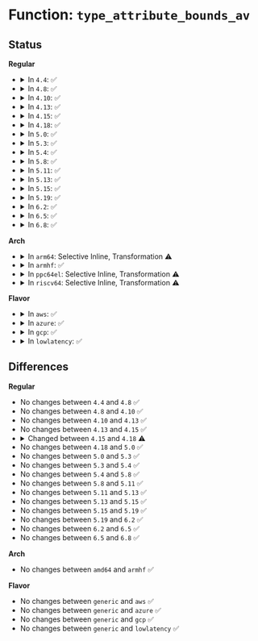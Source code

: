 # Function: <code>type_attribute_bounds_av</code>

## Status
<b>Regular</b>
<ul>
<li>
<details>
<summary>In <code>4.4</code>: ✅</summary>

```c
void type_attribute_bounds_av(struct context *scontext, struct context *tcontext, u16 tclass, struct av_decision *avd);
```

**Collision:** Unique Static

**Inline:** No

**Transformation:** False

**Instances:**

```
In security/selinux/ss/services.c (ffffffff813572f0)
Location: security/selinux/ss/services.c:540
Inline: False
Direct callers:
  - security/selinux/ss/services.c:context_struct_compute_av
```
**Symbols:**

```
ffffffff813572f0-ffffffff813575ca: type_attribute_bounds_av (STB_LOCAL)
```
</details>
</li>
<li>
<details>
<summary>In <code>4.8</code>: ✅</summary>

```c
void type_attribute_bounds_av(struct context *scontext, struct context *tcontext, u16 tclass, struct av_decision *avd);
```

**Collision:** Unique Static

**Inline:** No

**Transformation:** False

**Instances:**

```
In security/selinux/ss/services.c (ffffffff8138d5c0)
Location: security/selinux/ss/services.c:540
Inline: False
Direct callers:
  - security/selinux/ss/services.c:context_struct_compute_av
```
**Symbols:**

```
ffffffff8138d5c0-ffffffff8138d7a0: type_attribute_bounds_av (STB_LOCAL)
```
</details>
</li>
<li>
<details>
<summary>In <code>4.10</code>: ✅</summary>

```c
void type_attribute_bounds_av(struct context *scontext, struct context *tcontext, u16 tclass, struct av_decision *avd);
```

**Collision:** Unique Static

**Inline:** No

**Transformation:** False

**Instances:**

```
In security/selinux/ss/services.c (ffffffff813a41d0)
Location: security/selinux/ss/services.c:540
Inline: False
Direct callers:
  - security/selinux/ss/services.c:context_struct_compute_av
```
**Symbols:**

```
ffffffff813a41d0-ffffffff813a43b0: type_attribute_bounds_av (STB_LOCAL)
```
</details>
</li>
<li>
<details>
<summary>In <code>4.13</code>: ✅</summary>

```c
void type_attribute_bounds_av(struct context *scontext, struct context *tcontext, u16 tclass, struct av_decision *avd);
```

**Collision:** Unique Static

**Inline:** No

**Transformation:** False

**Instances:**

```
In security/selinux/ss/services.c (ffffffff813babc0)
Location: security/selinux/ss/services.c:552
Inline: False
Direct callers:
  - security/selinux/ss/services.c:context_struct_compute_av
```
**Symbols:**

```
ffffffff813babc0-ffffffff813bad9b: type_attribute_bounds_av (STB_LOCAL)
```
</details>
</li>
<li>
<details>
<summary>In <code>4.15</code>: ✅</summary>

```c
void type_attribute_bounds_av(struct context *scontext, struct context *tcontext, u16 tclass, struct av_decision *avd);
```

**Collision:** Unique Static

**Inline:** No

**Transformation:** False

**Instances:**

```
In security/selinux/ss/services.c (ffffffff813e0d20)
Location: security/selinux/ss/services.c:554
Inline: False
Direct callers:
  - security/selinux/ss/services.c:context_struct_compute_av
```
**Symbols:**

```
ffffffff813e0d20-ffffffff813e0efb: type_attribute_bounds_av (STB_LOCAL)
```
</details>
</li>
<li>
<details>
<summary>In <code>4.18</code>: ✅</summary>

```c
void type_attribute_bounds_av(struct policydb *policydb, struct context *scontext, struct context *tcontext, u16 tclass, struct av_decision *avd);
```

**Collision:** Unique Static

**Inline:** No

**Transformation:** False

**Instances:**

```
In security/selinux/ss/services.c (ffffffff81411370)
Location: security/selinux/ss/services.c:538
Inline: False
Direct callers:
  - security/selinux/ss/services.c:context_struct_compute_av
```
**Symbols:**

```
ffffffff81411370-ffffffff81411567: type_attribute_bounds_av (STB_LOCAL)
```
</details>
</li>
<li>
<details>
<summary>In <code>5.0</code>: ✅</summary>

```c
void type_attribute_bounds_av(struct policydb *policydb, struct context *scontext, struct context *tcontext, u16 tclass, struct av_decision *avd);
```

**Collision:** Unique Static

**Inline:** No

**Transformation:** False

**Instances:**

```
In security/selinux/ss/services.c (ffffffff8142d860)
Location: security/selinux/ss/services.c:535
Inline: False
Direct callers:
  - security/selinux/ss/services.c:context_struct_compute_av
```
**Symbols:**

```
ffffffff8142d860-ffffffff8142da57: type_attribute_bounds_av (STB_LOCAL)
```
</details>
</li>
<li>
<details>
<summary>In <code>5.3</code>: ✅</summary>

```c
void type_attribute_bounds_av(struct policydb *policydb, struct context *scontext, struct context *tcontext, u16 tclass, struct av_decision *avd);
```

**Collision:** Unique Static

**Inline:** No

**Transformation:** False

**Instances:**

```
In security/selinux/ss/services.c (ffffffff8145b160)
Location: security/selinux/ss/services.c:532
Inline: False
Direct callers:
  - security/selinux/ss/services.c:context_struct_compute_av
```
**Symbols:**

```
ffffffff8145b160-ffffffff8145b333: type_attribute_bounds_av (STB_LOCAL)
```
</details>
</li>
<li>
<details>
<summary>In <code>5.4</code>: ✅</summary>

```c
void type_attribute_bounds_av(struct policydb *policydb, struct context *scontext, struct context *tcontext, u16 tclass, struct av_decision *avd);
```

**Collision:** Unique Static

**Inline:** No

**Transformation:** False

**Instances:**

```
In security/selinux/ss/services.c (ffffffff81474f10)
Location: security/selinux/ss/services.c:532
Inline: False
Direct callers:
  - security/selinux/ss/services.c:context_struct_compute_av
```
**Symbols:**

```
ffffffff81474f10-ffffffff814750e3: type_attribute_bounds_av (STB_LOCAL)
```
</details>
</li>
<li>
<details>
<summary>In <code>5.8</code>: ✅</summary>

```c
void type_attribute_bounds_av(struct policydb *policydb, struct context *scontext, struct context *tcontext, u16 tclass, struct av_decision *avd);
```

**Collision:** Unique Static

**Inline:** No

**Transformation:** False

**Instances:**

```
In security/selinux/ss/services.c (ffffffff814ca760)
Location: security/selinux/ss/services.c:537
Inline: False
Direct callers:
  - security/selinux/ss/services.c:context_struct_compute_av
```
**Symbols:**

```
ffffffff814ca760-ffffffff814ca933: type_attribute_bounds_av (STB_LOCAL)
```
</details>
</li>
<li>
<details>
<summary>In <code>5.11</code>: ✅</summary>

```c
void type_attribute_bounds_av(struct policydb *policydb, struct context *scontext, struct context *tcontext, u16 tclass, struct av_decision *avd);
```

**Collision:** Unique Static

**Inline:** No

**Transformation:** False

**Instances:**

```
In security/selinux/ss/services.c (ffffffff814e8080)
Location: security/selinux/ss/services.c:538
Inline: False
Direct callers:
  - security/selinux/ss/services.c:context_struct_compute_av
```
**Symbols:**

```
ffffffff814e8080-ffffffff814e8253: type_attribute_bounds_av (STB_LOCAL)
```
</details>
</li>
<li>
<details>
<summary>In <code>5.13</code>: ✅</summary>

```c
void type_attribute_bounds_av(struct policydb *policydb, struct context *scontext, struct context *tcontext, u16 tclass, struct av_decision *avd);
```

**Collision:** Unique Static

**Inline:** No

**Transformation:** False

**Instances:**

```
In security/selinux/ss/services.c (ffffffff814ee880)
Location: security/selinux/ss/services.c:540
Inline: False
Direct callers:
  - security/selinux/ss/services.c:context_struct_compute_av
```
**Symbols:**

```
ffffffff814ee880-ffffffff814eea53: type_attribute_bounds_av (STB_LOCAL)
```
</details>
</li>
<li>
<details>
<summary>In <code>5.15</code>: ✅</summary>

```c
void type_attribute_bounds_av(struct policydb *policydb, struct context *scontext, struct context *tcontext, u16 tclass, struct av_decision *avd);
```

**Collision:** Unique Static

**Inline:** No

**Transformation:** False

**Instances:**

```
In security/selinux/ss/services.c (ffffffff81548d40)
Location: security/selinux/ss/services.c:540
Inline: False
Direct callers:
  - security/selinux/ss/services.c:context_struct_compute_av
```
**Symbols:**

```
ffffffff81548d40-ffffffff81548f13: type_attribute_bounds_av (STB_LOCAL)
```
</details>
</li>
<li>
<details>
<summary>In <code>5.19</code>: ✅</summary>

```c
void type_attribute_bounds_av(struct policydb *policydb, struct context *scontext, struct context *tcontext, u16 tclass, struct av_decision *avd);
```

**Collision:** Unique Static

**Inline:** No

**Transformation:** False

**Instances:**

```
In security/selinux/ss/services.c (ffffffff815e17b0)
Location: security/selinux/ss/services.c:538
Inline: False
Direct callers:
  - security/selinux/ss/services.c:context_struct_compute_av
```
**Symbols:**

```
ffffffff815e17b0-ffffffff815e19b5: type_attribute_bounds_av (STB_LOCAL)
```
</details>
</li>
<li>
<details>
<summary>In <code>6.2</code>: ✅</summary>

```c
void type_attribute_bounds_av(struct policydb *policydb, struct context *scontext, struct context *tcontext, u16 tclass, struct av_decision *avd);
```

**Collision:** Unique Static

**Inline:** No

**Transformation:** False

**Instances:**

```
In security/selinux/ss/services.c (ffffffff816903a0)
Location: security/selinux/ss/services.c:532
Inline: False
Direct callers:
  - security/selinux/ss/services.c:context_struct_compute_av
```
**Symbols:**

```
ffffffff816903a0-ffffffff816905a5: type_attribute_bounds_av (STB_LOCAL)
```
</details>
</li>
<li>
<details>
<summary>In <code>6.5</code>: ✅</summary>

```c
void type_attribute_bounds_av(struct policydb *policydb, struct context *scontext, struct context *tcontext, u16 tclass, struct av_decision *avd);
```

**Collision:** Unique Static

**Inline:** No

**Transformation:** False

**Instances:**

```
In security/selinux/ss/services.c (ffffffff816c8860)
Location: security/selinux/ss/services.c:532
Inline: False
Direct callers:
  - security/selinux/ss/services.c:context_struct_compute_av
```
**Symbols:**

```
ffffffff816c8860-ffffffff816c8a65: type_attribute_bounds_av (STB_LOCAL)
```
</details>
</li>
<li>
<details>
<summary>In <code>6.8</code>: ✅</summary>

```c
void type_attribute_bounds_av(struct policydb *policydb, struct context *scontext, struct context *tcontext, u16 tclass, struct av_decision *avd);
```

**Collision:** Unique Static

**Inline:** No

**Transformation:** False

**Instances:**

```
In security/selinux/ss/services.c (ffffffff81705470)
Location: security/selinux/ss/services.c:532
Inline: False
Direct callers:
  - security/selinux/ss/services.c:context_struct_compute_av
```
**Symbols:**

```
ffffffff81705470-ffffffff81705675: type_attribute_bounds_av (STB_LOCAL)
```
</details>
</li>
</ul>
<b>Arch</b>
<ul>
<li>
<details>
<summary>In <code>arm64</code>: Selective Inline, Transformation ⚠️</summary>

**Collision:** Unique Static

**Inline:** Selective

**Transformation:** True

**Instances:**

```
In security/selinux/ss/services.c (ffff800010564398)
Location: security/selinux/ss/services.c:532
Inline: True
Direct callers:
  - security/selinux/ss/services.c:context_struct_compute_av
```
**Symbols:**

```
ffff800010564398-ffff8000105644fc: type_attribute_bounds_av.isra.0 (STB_LOCAL)
```
</details>
</li>
<li>
<details>
<summary>In <code>armhf</code>: ✅</summary>

```c
void type_attribute_bounds_av(struct policydb *policydb, struct context *scontext, struct context *tcontext, u16 tclass, struct av_decision *avd);
```

**Collision:** Unique Static

**Inline:** No

**Transformation:** False

**Instances:**

```
In security/selinux/ss/services.c (c0718f08)
Location: security/selinux/ss/services.c:532
Inline: False
Direct callers:
  - security/selinux/ss/services.c:context_struct_compute_av
```
**Symbols:**

```
c0718f08-c07190e4: type_attribute_bounds_av (STB_LOCAL)
```
</details>
</li>
<li>
<details>
<summary>In <code>ppc64el</code>: Selective Inline, Transformation ⚠️</summary>

**Collision:** Unique Static

**Inline:** Selective

**Transformation:** True

**Instances:**

```
In security/selinux/ss/services.c (c0000000006c6a40)
Location: security/selinux/ss/services.c:532
Inline: True
Direct callers:
  - security/selinux/ss/services.c:context_struct_compute_av
```
**Symbols:**

```
c0000000006c6a40-c0000000006c6bf8: type_attribute_bounds_av.isra.0 (STB_LOCAL)
```
</details>
</li>
<li>
<details>
<summary>In <code>riscv64</code>: Selective Inline, Transformation ⚠️</summary>

**Collision:** Unique Static

**Inline:** Selective

**Transformation:** True

**Instances:**

```
In security/selinux/ss/services.c (ffffffe0003bad24)
Location: security/selinux/ss/services.c:532
Inline: True
Direct callers:
  - security/selinux/ss/services.c:context_struct_compute_av
```
**Symbols:**

```
ffffffe0003bad24-ffffffe0003bae24: type_attribute_bounds_av.isra.0 (STB_LOCAL)
```
</details>
</li>
</ul>
<b>Flavor</b>
<ul>
<li>
<details>
<summary>In <code>aws</code>: ✅</summary>

```c
void type_attribute_bounds_av(struct policydb *policydb, struct context *scontext, struct context *tcontext, u16 tclass, struct av_decision *avd);
```

**Collision:** Unique Static

**Inline:** No

**Transformation:** False

**Instances:**

```
In security/selinux/ss/services.c (ffffffff8146d4f0)
Location: security/selinux/ss/services.c:532
Inline: False
Direct callers:
  - security/selinux/ss/services.c:context_struct_compute_av
```
**Symbols:**

```
ffffffff8146d4f0-ffffffff8146d6c3: type_attribute_bounds_av (STB_LOCAL)
```
</details>
</li>
<li>
<details>
<summary>In <code>azure</code>: ✅</summary>

```c
void type_attribute_bounds_av(struct policydb *policydb, struct context *scontext, struct context *tcontext, u16 tclass, struct av_decision *avd);
```

**Collision:** Unique Static

**Inline:** No

**Transformation:** False

**Instances:**

```
In security/selinux/ss/services.c (ffffffff8145df20)
Location: security/selinux/ss/services.c:532
Inline: False
Direct callers:
  - security/selinux/ss/services.c:context_struct_compute_av
```
**Symbols:**

```
ffffffff8145df20-ffffffff8145e0f3: type_attribute_bounds_av (STB_LOCAL)
```
</details>
</li>
<li>
<details>
<summary>In <code>gcp</code>: ✅</summary>

```c
void type_attribute_bounds_av(struct policydb *policydb, struct context *scontext, struct context *tcontext, u16 tclass, struct av_decision *avd);
```

**Collision:** Unique Static

**Inline:** No

**Transformation:** False

**Instances:**

```
In security/selinux/ss/services.c (ffffffff81469590)
Location: security/selinux/ss/services.c:532
Inline: False
Direct callers:
  - security/selinux/ss/services.c:context_struct_compute_av
```
**Symbols:**

```
ffffffff81469590-ffffffff81469763: type_attribute_bounds_av (STB_LOCAL)
```
</details>
</li>
<li>
<details>
<summary>In <code>lowlatency</code>: ✅</summary>

```c
void type_attribute_bounds_av(struct policydb *policydb, struct context *scontext, struct context *tcontext, u16 tclass, struct av_decision *avd);
```

**Collision:** Unique Static

**Inline:** No

**Transformation:** False

**Instances:**

```
In security/selinux/ss/services.c (ffffffff81480d50)
Location: security/selinux/ss/services.c:532
Inline: False
Direct callers:
  - security/selinux/ss/services.c:context_struct_compute_av
```
**Symbols:**

```
ffffffff81480d50-ffffffff81480f23: type_attribute_bounds_av (STB_LOCAL)
```
</details>
</li>
</ul>

## Differences
<b>Regular</b>
<ul>
<li>
No changes between <code>4.4</code> and <code>4.8</code> ✅
</li>
<li>
No changes between <code>4.8</code> and <code>4.10</code> ✅
</li>
<li>
No changes between <code>4.10</code> and <code>4.13</code> ✅
</li>
<li>
No changes between <code>4.13</code> and <code>4.15</code> ✅
</li>
<li>
<details>
<summary>Changed between <code>4.15</code> and <code>4.18</code> ⚠️</summary>
<ul>
<li>
<b>Param added. </b>
<code>struct policydb *policydb</code>
</li>
<li>
<b>Param reordered. </b>
<code>scontext, tcontext, tclass, avd</code> ➡️ <code>policydb, scontext, tcontext, tclass, avd</code>
</li>
</ul>
</details>
</li>
<li>
No changes between <code>4.18</code> and <code>5.0</code> ✅
</li>
<li>
No changes between <code>5.0</code> and <code>5.3</code> ✅
</li>
<li>
No changes between <code>5.3</code> and <code>5.4</code> ✅
</li>
<li>
No changes between <code>5.4</code> and <code>5.8</code> ✅
</li>
<li>
No changes between <code>5.8</code> and <code>5.11</code> ✅
</li>
<li>
No changes between <code>5.11</code> and <code>5.13</code> ✅
</li>
<li>
No changes between <code>5.13</code> and <code>5.15</code> ✅
</li>
<li>
No changes between <code>5.15</code> and <code>5.19</code> ✅
</li>
<li>
No changes between <code>5.19</code> and <code>6.2</code> ✅
</li>
<li>
No changes between <code>6.2</code> and <code>6.5</code> ✅
</li>
<li>
No changes between <code>6.5</code> and <code>6.8</code> ✅
</li>
</ul>
<b>Arch</b>
<ul>
<li>
No changes between <code>amd64</code> and <code>armhf</code> ✅
</li>
</ul>
<b>Flavor</b>
<ul>
<li>
No changes between <code>generic</code> and <code>aws</code> ✅
</li>
<li>
No changes between <code>generic</code> and <code>azure</code> ✅
</li>
<li>
No changes between <code>generic</code> and <code>gcp</code> ✅
</li>
<li>
No changes between <code>generic</code> and <code>lowlatency</code> ✅
</li>
</ul>

